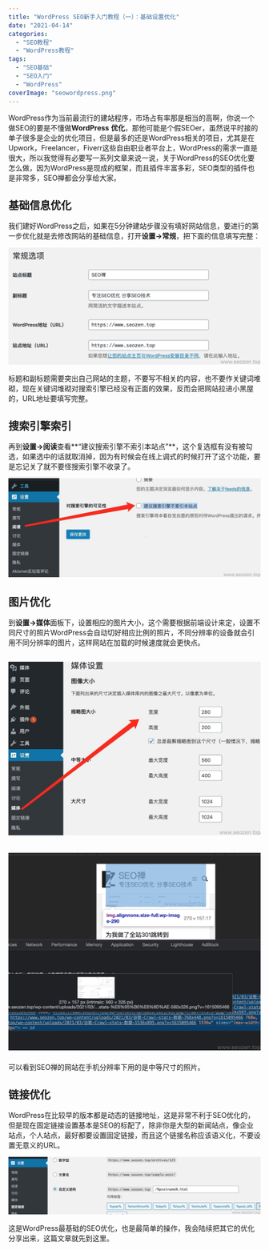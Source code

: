 ```yaml
---
title: "WordPress SEO新手入门教程（一）：基础设置优化"
date: "2021-04-14"
categories: 
  - "SEO教程"
  - "WordPress教程"
tags: 
  - "SEO基础"
  - "SEO入门"
  - "WordPress"
coverImage: "seowordpress.png"
---
```


WordPress作为当前最流行的建站程序，市场占有率那是相当的高啊，你说一个做SEO的要是不懂做**WordPress** **优化**，那他可能是个假SEOer，虽然说平时接的单子很多是企业的优化项目，但是最多的还是WordPress相关的项目，尤其是在Upwork，Freelancer，Fiverr这些自由职业者平台上，WordPress的需求一直是很大，所以我觉得有必要写一系列文章来说一说，关于WordPress的SEO优化要怎么做，因为WordPress是现成的框架，而且插件丰富多彩，SEO类型的插件也是非常多，SEO禅都会分享给大家。

## 基础信息优化

我们建好WordPress之后，如果在5分钟建站步骤没有填好网站信息，要进行的第一步优化就是去修改网站的基础信息，打开**设置->常规**，把下面的信息填写完整：

![SEO禅WordPress基础信息](images/SEO禅WordPress基础信息.png)

标题和副标题需要突出自己网站的主题，不要写不相关的内容，也不要作关键词堆砌，现在关键词堆砌对搜索引擎已经没有正面的效果，反而会把网站拉进小黑屋的，URL地址要填写完整。

## 搜索引擎索引

再到**设置->阅读**查看**“建议搜索引擎不索引本站点”**，这个复选框有没有被勾选，如果选中的话就取消掉，因为有时候会在线上调式的时候打开了这个功能，要是忘记关了就不要怪搜索引擎不收录了。

![SEO禅WordPress爬虫设置](images/1617262493034.jpg)

## 图片优化

到**设置->媒体**面板下，设置相应的图片大小，这个需要根据前端设计来定，设置不同尺寸的照片WordPress会自动切好相应比例的照片，不同分辨率的设备就会引用不同分辨率的图片，这样网站在加载的时候速度就会更快点。

## ![SEO禅WordPress图片优化](images/1617262817466.jpg)

## ![SEO禅WordPress图片优化](images/WX20210401-155753@2x.png)

可以看到SEO禅的网站在手机分辨率下用的是中等尺寸的照片。

## 链接优化

WordPress在比较早的版本都是动态的链接地址，这是非常不利于SEO优化的，但是现在固定链接设置基本是SEO的标配了，除非你是大型的新闻站点，像企业站点，个人站点，最好都要设置固定链接，而且这个链接名称应该语义化，不要设置无意义的URL。

![SEO禅WordPress优化固定链接](images/WX20210401-165839@2x.png)

这是WordPress最基础的SEO优化，也是最简单的操作，我会陆续把其它的优化分享出来，这篇文章就先到这里。
